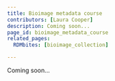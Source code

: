 ```yaml
---
title: Bioimage metadata course
contributors: [Laura Cooper]
description: Coming soon...
page_id: bioimage_metadata_course
related_pages:
  RDMbites: [bioimage_collection]

---
```


Coming soon... 

